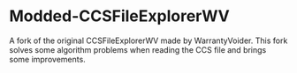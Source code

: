 # Modded-CCSFileExplorerWV
A fork of the original CCSFileExplorerWV made by WarrantyVoider.
This fork solves some algorithm problems when reading the CCS file and brings some improvements.
